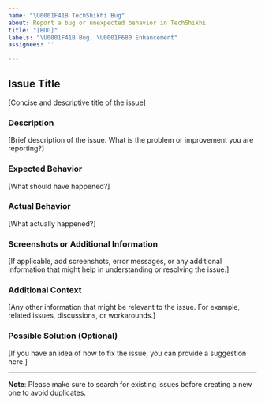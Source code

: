 ```yaml
---
name: "\U0001F41B TechShikhi Bug"
about: Report a bug or unexpected behavior in TechShikhi
title: "[BUG]"
labels: "\U0001F41B Bug, \U0001F680 Enhancement"
assignees: ''

---
```


## Issue Title

[Concise and descriptive title of the issue]

### Description

[Brief description of the issue. What is the problem or improvement you are reporting?]

### Expected Behavior

[What should have happened?]

### Actual Behavior

[What actually happened?]

### Screenshots or Additional Information

[If applicable, add screenshots, error messages, or any additional information that might help in understanding or resolving the issue.]

### Additional Context

[Any other information that might be relevant to the issue. For example, related issues, discussions, or workarounds.]

### Possible Solution (Optional)

[If you have an idea of how to fix the issue, you can provide a suggestion here.]

---
**Note**: Please make sure to search for existing issues before creating a new one to avoid duplicates.
